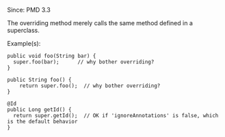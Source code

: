 Since: PMD 3.3

The overriding method merely calls the same method defined in a superclass.

Example(s):
```
public void foo(String bar) {
  super.foo(bar);      // why bother overriding?
}

public String foo() {
	return super.foo();  // why bother overriding?
}

@Id
public Long getId() {
  return super.getId();  // OK if 'ignoreAnnotations' is false, which is the default behavior
}
```
